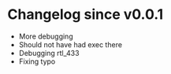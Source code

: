 # Changelog since v0.0.1
- More debugging 
- Should not have had exec there 
- Debugging rtl_433 
- Fixing typo 

